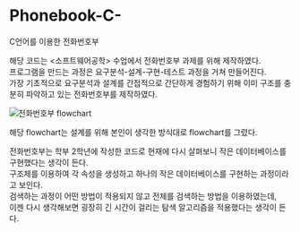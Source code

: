 # Phonebook-C-
C언어를 이용한 전화번호부

해당 코드는 <소프트웨어공학> 수업에서 전화번호부 과제를 위해 제작하였다.   
프로그램을 만드는 과정은 요구분석-설계-구현-테스트 과정을 거쳐 만들어진다.    
가장 기초적으로 요구분석과 설계를 간접적으로 간단하게 경험하기 위해 이미 구조를 충분히 파악하고 있는 전화번호부를 제작하였다.
   
   
![전화번호부 flowchart](https://user-images.githubusercontent.com/74944679/204702127-21487461-61c0-483c-aafd-c88f960c62b2.png)
    
해당 flowchart는 설계를 위해 본인이 생각한 방식대로 flowchart를 그렸다.

   
   
전화번호부는 학부 2학년에 작성한 코드로 현재에 다시 살펴보니 작은 데이터베이스를 구현했다는 생각이 든다.   
구조체를 이용하여 각 속성을 생성하고 하나의 작은 데이터베이스를 구현하는 과정이라고 보인다.   
검색하는 과정이 어떤 방법이 적용되지 않고 전체를 검색하는 방법을 이용하였는데,    
이젠 다시 생각해보면 굉장히 긴 시간이 걸리는 탐색 알고리즘을 적용했다는 생각이 든다.
